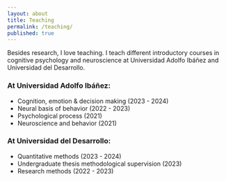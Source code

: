 ```yaml
---
layout: about
title: Teaching
permalink: /teaching/
published: true
---
```


Besides research, I love teaching. I teach different introductory courses in cognitive psychology and neuroscience at Universidad Adolfo Ibáñez and Universidad del Desarrollo.

### At Universidad Adolfo Ibáñez:

 - Cognition, emotion & decision making (2023 - 2024)
 - Neural basis of behavior (2022 - 2023)
 - Psychological process (2021)
 - Neuroscience and behavior (2021)

### At Universidad del Desarrollo:

 - Quantitative methods (2023 - 2024)
 - Undergraduate thesis methodological supervision (2023)
 - Research methods (2022 - 2023)